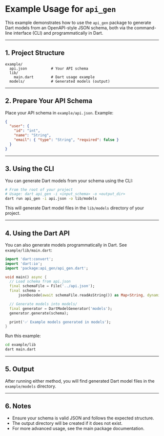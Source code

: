 # Example Usage for `api_gen`

This example demonstrates how to use the `api_gen` package to generate Dart models from an OpenAPI-style JSON schema, both via the command-line interface (CLI) and programmatically in Dart.

---

## 1. Project Structure

```
example/
  api.json           # Your API schema
  lib/
    main.dart        # Dart usage example
  models/            # Generated models (output)
```

---

## 2. Prepare Your API Schema

Place your API schema in `example/api.json`. Example:

```json
{
  "user": {
    "id": "int",
    "name": "String",
    "email": { "type": "String", "required": false }
  }
}
```

---

## 3. Using the CLI

You can generate Dart models from your schema using the CLI:

```sh
# From the root of your project
# Usage: dart api_gen -i <input_schema> -o <output_dir>
dart run api_gen -i api.json -o lib/models
```

This will generate Dart model files in the `lib/models` directory of your project.

---

## 4. Using the Dart API

You can also generate models programmatically in Dart. See `example/lib/main.dart`:

```dart
import 'dart:convert';
import 'dart:io';
import 'package:api_gen/api_gen.dart';

void main() async {
  // Load schema from api.json
  final schemaFile = File('../api.json');
  final schema =
      jsonDecode(await schemaFile.readAsString()) as Map<String, dynamic>;

  // Generate models into models/
  final generator = DartModelGenerator('models');
  generator.generate(schema);

  print('✅ Example models generated in models');
}
```

Run this example:

```sh
cd example/lib
dart main.dart
```

---

## 5. Output

After running either method, you will find generated Dart model files in the `example/models` directory.

---

## 6. Notes

- Ensure your schema is valid JSON and follows the expected structure.
- The output directory will be created if it does not exist.
- For more advanced usage, see the main package documentation.
